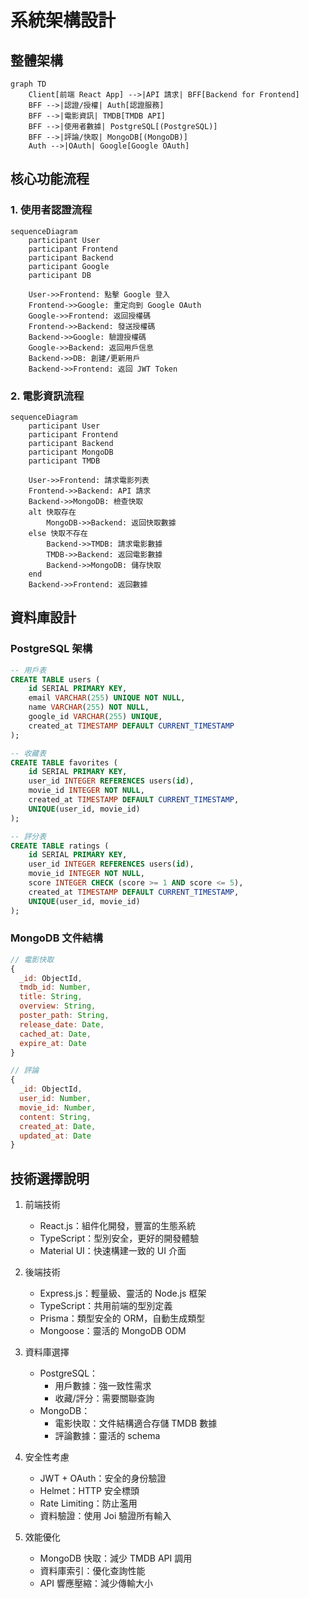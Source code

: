 # 系統架構設計

## 整體架構

```mermaid
graph TD
    Client[前端 React App] -->|API 請求| BFF[Backend for Frontend]
    BFF -->|認證/授權| Auth[認證服務]
    BFF -->|電影資訊| TMDB[TMDB API]
    BFF -->|使用者數據| PostgreSQL[(PostgreSQL)]
    BFF -->|評論/快取| MongoDB[(MongoDB)]
    Auth -->|OAuth| Google[Google OAuth]
```

## 核心功能流程

### 1. 使用者認證流程

```mermaid
sequenceDiagram
    participant User
    participant Frontend
    participant Backend
    participant Google
    participant DB

    User->>Frontend: 點擊 Google 登入
    Frontend->>Google: 重定向到 Google OAuth
    Google->>Frontend: 返回授權碼
    Frontend->>Backend: 發送授權碼
    Backend->>Google: 驗證授權碼
    Google->>Backend: 返回用戶信息
    Backend->>DB: 創建/更新用戶
    Backend->>Frontend: 返回 JWT Token
```

### 2. 電影資訊流程

```mermaid
sequenceDiagram
    participant User
    participant Frontend
    participant Backend
    participant MongoDB
    participant TMDB

    User->>Frontend: 請求電影列表
    Frontend->>Backend: API 請求
    Backend->>MongoDB: 檢查快取
    alt 快取存在
        MongoDB->>Backend: 返回快取數據
    else 快取不存在
        Backend->>TMDB: 請求電影數據
        TMDB->>Backend: 返回電影數據
        Backend->>MongoDB: 儲存快取
    end
    Backend->>Frontend: 返回數據
```

## 資料庫設計

### PostgreSQL 架構

```sql
-- 用戶表
CREATE TABLE users (
    id SERIAL PRIMARY KEY,
    email VARCHAR(255) UNIQUE NOT NULL,
    name VARCHAR(255) NOT NULL,
    google_id VARCHAR(255) UNIQUE,
    created_at TIMESTAMP DEFAULT CURRENT_TIMESTAMP
);

-- 收藏表
CREATE TABLE favorites (
    id SERIAL PRIMARY KEY,
    user_id INTEGER REFERENCES users(id),
    movie_id INTEGER NOT NULL,
    created_at TIMESTAMP DEFAULT CURRENT_TIMESTAMP,
    UNIQUE(user_id, movie_id)
);

-- 評分表
CREATE TABLE ratings (
    id SERIAL PRIMARY KEY,
    user_id INTEGER REFERENCES users(id),
    movie_id INTEGER NOT NULL,
    score INTEGER CHECK (score >= 1 AND score <= 5),
    created_at TIMESTAMP DEFAULT CURRENT_TIMESTAMP,
    UNIQUE(user_id, movie_id)
);
```

### MongoDB 文件結構

```javascript
// 電影快取
{
  _id: ObjectId,
  tmdb_id: Number,
  title: String,
  overview: String,
  poster_path: String,
  release_date: Date,
  cached_at: Date,
  expire_at: Date
}

// 評論
{
  _id: ObjectId,
  user_id: Number,
  movie_id: Number,
  content: String,
  created_at: Date,
  updated_at: Date
}
```

## 技術選擇說明

1. 前端技術
   - React.js：組件化開發，豐富的生態系統
   - TypeScript：型別安全，更好的開發體驗
   - Material UI：快速構建一致的 UI 介面

2. 後端技術
   - Express.js：輕量級、靈活的 Node.js 框架
   - TypeScript：共用前端的型別定義
   - Prisma：類型安全的 ORM，自動生成類型
   - Mongoose：靈活的 MongoDB ODM

3. 資料庫選擇
   - PostgreSQL：
     - 用戶數據：強一致性需求
     - 收藏/評分：需要關聯查詢
   - MongoDB：
     - 電影快取：文件結構適合存儲 TMDB 數據
     - 評論數據：靈活的 schema

4. 安全性考慮
   - JWT + OAuth：安全的身份驗證
   - Helmet：HTTP 安全標頭
   - Rate Limiting：防止濫用
   - 資料驗證：使用 Joi 驗證所有輸入

5. 效能優化
   - MongoDB 快取：減少 TMDB API 調用
   - 資料庫索引：優化查詢性能
   - API 響應壓縮：減少傳輸大小